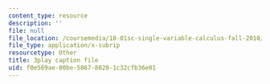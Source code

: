 ```yaml
---
content_type: resource
description: ''
file: null
file_location: /coursemedia/18-01sc-single-variable-calculus-fall-2010/f0e569ae00be586780201c32cfb36e01_-MI0b4h3rS0.vtt
file_type: application/x-subrip
resourcetype: Other
title: 3play caption file
uid: f0e569ae-00be-5867-8020-1c32cfb36e01
---
```

